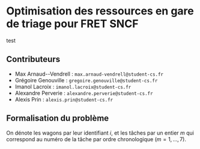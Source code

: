 # Optimisation des ressources en gare de triage pour FRET SNCF
test
## Contributeurs

- Max Arnaud--Vendrell : `max.arnaud-vendrell@student-cs.fr`
- Grégoire Genouville : `gregoire.genouville@student-cs.fr`
- Imanol Lacroix : `imanol.lacroix@student-cs.fr`
- Alexandre Perverie : `alexandre.perverie@student-cs.fr`
- Alexis Prin : `alexis.prin@student-cs.fr`

## Formalisation du problème

On dénote les wagons  par leur identifiant $i$, et les tâches par un entier $m$ qui correspond au numéro de la tâche par ordre chronologique ($m=1,...,7$).
